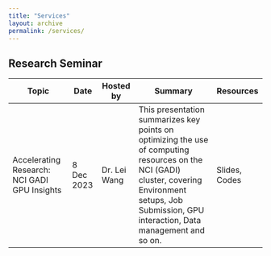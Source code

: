 ```yaml
---
title: "Services"
layout: archive
permalink: /services/
---
```


<style>
a:link, a:visited {
  text-decoration: none;
}

a:hover, a:active {
  text-decoration: underline;
}
</style>

## Research Seminar

| Topic                                                       | Date       | Hosted by  | Summary                                                                                                             | Resources                                    |
|-------------------------------------------------------------|------------|------------|---------------------------------------------------------------------------------------------------------------------|----------------------------------------------|
| Accelerating Research: NCI GADI GPU Insights | 8 Dec 2023 | Dr. Lei Wang | This presentation summarizes key points on optimizing the use of computing resources on the NCI (GADI) cluster, covering Environment setups, Job Submission, GPU interaction, Data management and so on. | [Slides](/files/gadi_instructions.pdf), [Codes](/files/supp.zip) |


